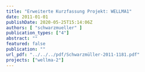 ```yaml
---
title: "Erweiterte Kurzfassung Projekt: WELLMA1"
date: 2011-01-01
publishDate: 2020-05-25T15:14:06Z
authors: [ "schwarzmueller" ]
publication_types: ["4"]
abstract: ""
featured: false
publication: ""
url_pdf: "../../../pdf/Schwarzmüller-2011-1181.pdf"
projects: ["wellma-2"]
---
```


